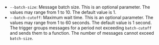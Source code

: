 * `--batch-size`: Message batch size. This is an optional parameter. The values may range from 1 to 10. The default value is 1.
* `--batch-cutoff`: Maximum wait time. This is an optional parameter. The values may range from 1 to 60 seconds. The default value is 1 second. The trigger groups messages for a period not exceeding `batch-cutoff` and sends them to a function. The number of messages cannot exceed `batch-size`.